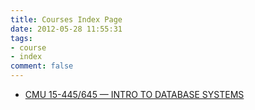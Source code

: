 ```yaml
---
title: Courses Index Page
date: 2012-05-28 11:55:31
tags:
- course
- index
comment: false
---
```

+ [CMU 15-445/645 — INTRO TO DATABASE SYSTEMS](/notes/cmu-intro-to-database-systems/)